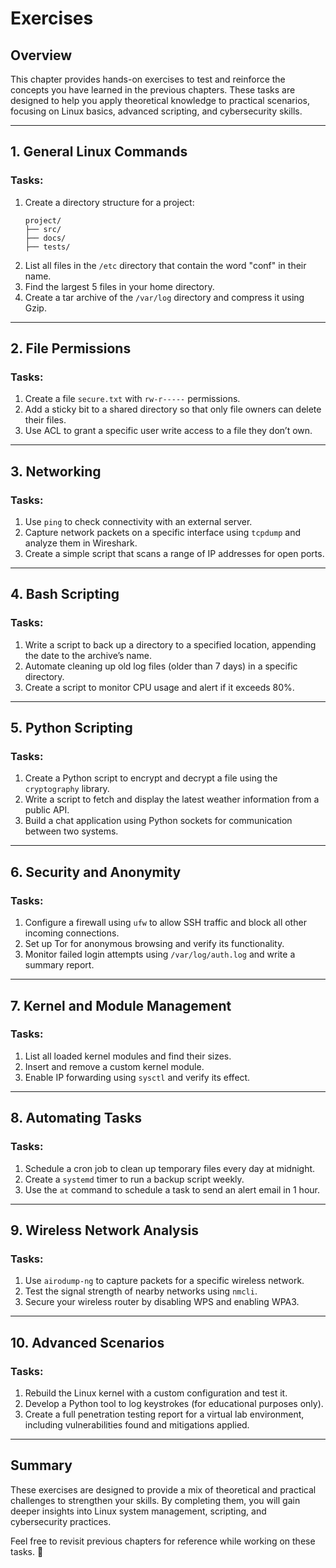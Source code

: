 # Exercises

## Overview

This chapter provides hands-on exercises to test and reinforce the concepts you have learned in the previous chapters. These tasks are designed to help you apply theoretical knowledge to practical scenarios, focusing on Linux basics, advanced scripting, and cybersecurity skills.

---

## 1. General Linux Commands

### Tasks:
1. Create a directory structure for a project:
   ```
   project/
   ├── src/
   ├── docs/
   ├── tests/
   ```
2. List all files in the `/etc` directory that contain the word "conf" in their name.
3. Find the largest 5 files in your home directory.
4. Create a tar archive of the `/var/log` directory and compress it using Gzip.

---

## 2. File Permissions

### Tasks:
1. Create a file `secure.txt` with `rw-r-----` permissions.
2. Add a sticky bit to a shared directory so that only file owners can delete their files.
3. Use ACL to grant a specific user write access to a file they don’t own.

---

## 3. Networking

### Tasks:
1. Use `ping` to check connectivity with an external server.
2. Capture network packets on a specific interface using `tcpdump` and analyze them in Wireshark.
3. Create a simple script that scans a range of IP addresses for open ports.

---

## 4. Bash Scripting

### Tasks:
1. Write a script to back up a directory to a specified location, appending the date to the archive’s name.
2. Automate cleaning up old log files (older than 7 days) in a specific directory.
3. Create a script to monitor CPU usage and alert if it exceeds 80%.

---

## 5. Python Scripting

### Tasks:
1. Create a Python script to encrypt and decrypt a file using the `cryptography` library.
2. Write a script to fetch and display the latest weather information from a public API.
3. Build a chat application using Python sockets for communication between two systems.

---

## 6. Security and Anonymity

### Tasks:
1. Configure a firewall using `ufw` to allow SSH traffic and block all other incoming connections.
2. Set up Tor for anonymous browsing and verify its functionality.
3. Monitor failed login attempts using `/var/log/auth.log` and write a summary report.

---

## 7. Kernel and Module Management

### Tasks:
1. List all loaded kernel modules and find their sizes.
2. Insert and remove a custom kernel module.
3. Enable IP forwarding using `sysctl` and verify its effect.

---

## 8. Automating Tasks

### Tasks:
1. Schedule a cron job to clean up temporary files every day at midnight.
2. Create a `systemd` timer to run a backup script weekly.
3. Use the `at` command to schedule a task to send an alert email in 1 hour.

---

## 9. Wireless Network Analysis

### Tasks:
1. Use `airodump-ng` to capture packets for a specific wireless network.
2. Test the signal strength of nearby networks using `nmcli`.
3. Secure your wireless router by disabling WPS and enabling WPA3.

---

## 10. Advanced Scenarios

### Tasks:
1. Rebuild the Linux kernel with a custom configuration and test it.
2. Develop a Python tool to log keystrokes (for educational purposes only).
3. Create a full penetration testing report for a virtual lab environment, including vulnerabilities found and mitigations applied.

---

## Summary

These exercises are designed to provide a mix of theoretical and practical challenges to strengthen your skills. By completing them, you will gain deeper insights into Linux system management, scripting, and cybersecurity practices.

Feel free to revisit previous chapters for reference while working on these tasks. 🚀
